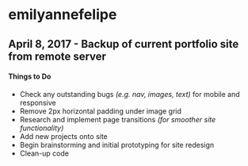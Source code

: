 # emilyannefelipe
## April 8, 2017 - Backup of current portfolio site from remote server

#### Things to Do
* Check any outstanding bugs *(e.g. nav, images, text)* for mobile and responsive
* Remove 2px horizontal padding under image grid
* Research and implement page transitions *(for smoother site functionality)*
* Add new projects onto site
* Begin brainstorming and initial prototyping for site redesign
* Clean-up code
